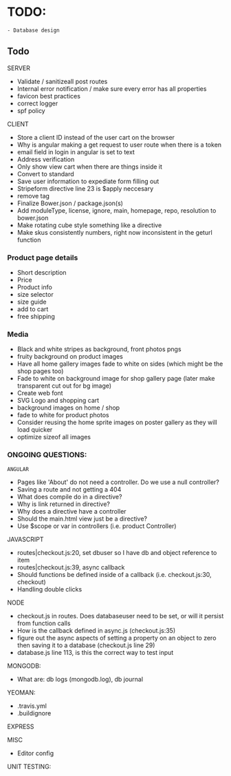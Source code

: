 # TODO:
    - Database design

## Todo 
  SERVER
  - Validate / sanitizeall post routes
  - Internal error notification / make sure every error has all properties
  - favicon best practices
  - correct logger
  - spf policy
 
  CLIENT
  - Store a client ID instead of the user cart on the browser
  - Why is angular making a get request to user route when there is a token
  - email field in login in angular is set to text
  - Address verification
  - Only show view cart when there are things inside it
  - Convert to standard
  - Save user information to expediate form filling out
  - Stripeform directive line 23 is $apply neccesary
  - remove <base> tag
  - Finalize Bower.json / package.json(s)
  - Add moduleType, license, ignore, main, homepage, repo, resolution to bower.json
  - Make rotating cube style something like a directive
  - Make skus consistently numbers, right now inconsistent in the geturl function
  
### Product page details
  - Short description
  - Price
  - Product info
  - size selector
  - size guide
  - add to cart
  - free shipping

### Media
  - Black and white stripes as background, front photos pngs
  - fruity background on product images
  - Have all home gallery images fade to white on sides (which might be the shop pages too)
  - Fade to white on background image for shop gallery page (later make transparent cut out for bg image)
  - Create web font
  - SVG Logo and shopping cart
  - background images on home / shop
  - fade to white for product photos
  - Consider reusing the home sprite images on poster gallery as they will load quicker
  - optimize sizeof all images

### ONGOING QUESTIONS:
    ANGULAR
  - Pages like 'About' do not need a controller. Do we use a null controller?
  - Saving a route and not getting a 404
  - What does compile do in a directive?
  - Why is link returned in directive?
  - Why does a directive have a controller
  - Should the main.html view just be a directive?
  - Use $scope or var in controllers (i.e. product Controller)

  JAVASCRIPT
  - routes|checkout.js:20, set dbuser so I have db and object reference to item
  - routes|checkout.js:39, async callback
  - Should functions be defined inside of a callback (i.e. checkout.js:30, checkout)
  - Handling double clicks

  NODE
  - checkout.js in routes. Does databaseuser need to be set, or will it persist from function calls
  - How is the callback defined in async.js (checkout.js:35)
  - figure out the async aspects of setting a property on an object to zero then saving it to a database (checkout.js line 29)
  - database.js line 113, is this the correct way to test input

  MONGODB:
  - What are: db logs (mongodb.log), db journal

  YEOMAN:
  -  .travis.yml
  -  .buildignore

  EXPRESS

  MISC
  - Editor config

  UNIT TESTING:

